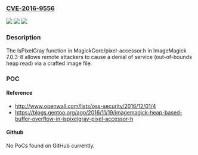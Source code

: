 ### [CVE-2016-9556](https://cve.mitre.org/cgi-bin/cvename.cgi?name=CVE-2016-9556)
![](https://img.shields.io/static/v1?label=Product&message=n%2Fa&color=blue)
![](https://img.shields.io/static/v1?label=Version&message=n%2Fa&color=blue)
![](https://img.shields.io/static/v1?label=Vulnerability&message=n%2Fa&color=brighgreen)

### Description

The IsPixelGray function in MagickCore/pixel-accessor.h in ImageMagick 7.0.3-8 allows remote attackers to cause a denial of service (out-of-bounds heap read) via a crafted image file.

### POC

#### Reference
- http://www.openwall.com/lists/oss-security/2016/12/01/4
- https://blogs.gentoo.org/ago/2016/11/19/imagemagick-heap-based-buffer-overflow-in-ispixelgray-pixel-accessor-h

#### Github
No PoCs found on GitHub currently.

